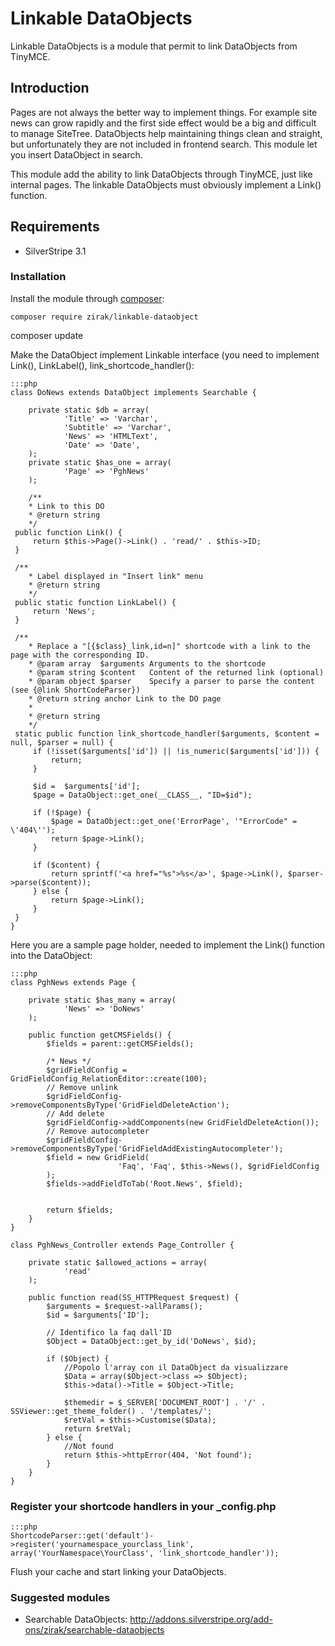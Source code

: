 # Linkable DataObjects

Linkable DataObjects is a module that permit to link DataObjects from TinyMCE.

## Introduction

Pages are not always the better way to implement things. For example site news can grow rapidly and the first side effect
would be a big and difficult to manage SiteTree. DataObjects help maintaining things clean and straight, but unfortunately 
they are not included in frontend search. This module let you insert DataObject in search.

This module add the ability to link DataObjects through TinyMCE, just like internal pages. The linkable DataObjects must obviously implement 
a Link() function.

## Requirements

 * SilverStripe 3.1

### Installation

Install the module through [composer](http://getcomposer.org):

	composer require zirak/linkable-dataobject
  composer update

Make the DataObject implement Linkable interface (you need to implement Link(), LinkLabel(), link_shortcode_handler():

	:::php
	class DoNews extends DataObject implements Searchable {

		private static $db = array(
				'Title' => 'Varchar',
				'Subtitle' => 'Varchar',
				'News' => 'HTMLText',
				'Date' => 'Date',
		);
		private static $has_one = array(
				'Page' => 'PghNews'
		);

		/**
		* Link to this DO
		* @return string
		*/
	 public function Link() {
		 return $this->Page()->Link() . 'read/' . $this->ID;
	 }

	 /**
		* Label displayed in "Insert link" menu
		* @return string
		*/
	 public static function LinkLabel() {
		 return 'News';
	 }

	 /**
		* Replace a "[{$class}_link,id=n]" shortcode with a link to the page with the corresponding ID.
		* @param array  $arguments Arguments to the shortcode
		* @param string $content   Content of the returned link (optional)
		* @param object $parser    Specify a parser to parse the content (see {@link ShortCodeParser})
		* @return string anchor Link to the DO page
		*
		* @return string
		*/
	 static public function link_shortcode_handler($arguments, $content = null, $parser = null) {
		 if (!isset($arguments['id']) || !is_numeric($arguments['id'])) {
			 return;
		 }

		 $id =  $arguments['id'];
		 $page = DataObject::get_one(__CLASS__, "ID=$id");

		 if (!$page) {
			 $page = DataObject::get_one('ErrorPage', '"ErrorCode" = \'404\'');
			 return $page->Link();
		 }

		 if ($content) {
			 return sprintf('<a href="%s">%s</a>', $page->Link(), $parser->parse($content));
		 } else {
			 return $page->Link();
		 }
	 }
	}

Here you are a sample page holder, needed to implement the Link() function into the DataObject:

	:::php
	class PghNews extends Page {

		private static $has_many = array(
				'News' => 'DoNews'
		);

		public function getCMSFields() {
			$fields = parent::getCMSFields();

			/* News */
			$gridFieldConfig = GridFieldConfig_RelationEditor::create(100);
			// Remove unlink
			$gridFieldConfig->removeComponentsByType('GridFieldDeleteAction');
			// Add delete
			$gridFieldConfig->addComponents(new GridFieldDeleteAction());
			// Remove autocompleter
			$gridFieldConfig->removeComponentsByType('GridFieldAddExistingAutocompleter');
			$field = new GridField(
							'Faq', 'Faq', $this->News(), $gridFieldConfig
			);
			$fields->addFieldToTab('Root.News', $field);


			return $fields;
		}
	}

	class PghNews_Controller extends Page_Controller {

		private static $allowed_actions = array(
				'read'
		);

		public function read(SS_HTTPRequest $request) {
			$arguments = $request->allParams();
			$id = $arguments['ID'];

			// Identifico la faq dall'ID
			$Object = DataObject::get_by_id('DoNews', $id);

			if ($Object) {
				//Popolo l'array con il DataObject da visualizzare
				$Data = array($Object->class => $Object);
				$this->data()->Title = $Object->Title;

				$themedir = $_SERVER['DOCUMENT_ROOT'] . '/' . SSViewer::get_theme_folder() . '/templates/';
				$retVal = $this->Customise($Data);
				return $retVal;
			} else {
				//Not found
				return $this->httpError(404, 'Not found');
			}
		}
	}

### Register your shortcode handlers in your _config.php	
	:::php
	ShortcodeParser::get('default')->register('yournamespace_yourclass_link', array('YourNamespace\YourClass', 'link_shortcode_handler'));
	

Flush your cache and start linking your DataObjects.

### Suggested modules

 * Searchable DataObjects: http://addons.silverstripe.org/add-ons/zirak/searchable-dataobjects
